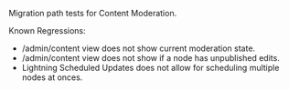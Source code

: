 Migration path tests for Content Moderation.

Known Regressions:

* /admin/content view does not show current moderation state.
* /admin/content view does not show if a node has unpublished edits.
* Lightning Scheduled Updates does not allow for scheduling multiple nodes at
  onces.

